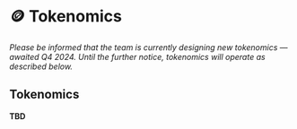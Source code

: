# 🪙 Tokenomics

_Please be informed that the team is currently designing new tokenomics — awaited Q4 2024. Until the further notice, tokenomics will operate as described below._

## Tokenomics

**TBD**

